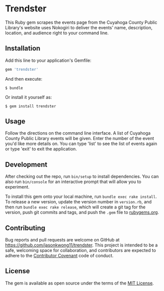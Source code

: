 # Trendster

This Ruby gem scrapes the events page from the Cuyahoga County Public Library's website uses Nokogiri to deliver the events' name, description, location, and audience right to your command line.

## Installation

Add this line to your application's Gemfile:

```ruby
gem 'trendster'
```

And then execute:

    $ bundle

Or install it yourself as:

    $ gem install trendster

## Usage

Follow the directions on the command line interface. A list of Cuyahoga County Public Library events will be given. Enter the number of the event you'd like more details on. You can type 'list' to see the list of events again or type 'exit' to exit the application.

## Development

After checking out the repo, run `bin/setup` to install dependencies. You can also run `bin/console` for an interactive prompt that will allow you to experiment.

To install this gem onto your local machine, run `bundle exec rake install`. To release a new version, update the version number in `version.rb`, and then run `bundle exec rake release`, which will create a git tag for the version, push git commits and tags, and push the `.gem` file to [rubygems.org](https://rubygems.org).

## Contributing

Bug reports and pull requests are welcome on GitHub at https://github.com/jasonkwong11/trendster. This project is intended to be a safe, welcoming space for collaboration, and contributors are expected to adhere to the [Contributor Covenant](http://contributor-covenant.org) code of conduct.


## License

The gem is available as open source under the terms of the [MIT License](http://opensource.org/licenses/MIT).

